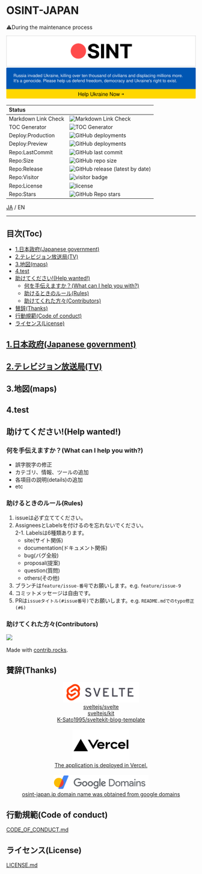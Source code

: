 # OSINT-JAPAN

⚠️During the maintenance process

![OSINT-JAPAN.png](static/osint.png)
[![Stand With Ukraine](https://raw.githubusercontent.com/vshymanskyy/StandWithUkraine/main/banner2-direct.svg)](https://vshymanskyy.github.io/StandWithUkraine/)

|Status||
|:-|:-|
|Markdown Link Check|![Markdown Link Check](https://img.shields.io/github/workflow/status/Coordinate-Cat/OSINT-JAPAN/Markdown%20Workflow?color=black&label=Markdown%20Link%20Check)|
|TOC Generator|![TOC Generator](https://img.shields.io/github/workflow/status/Coordinate-Cat/OSINT-JAPAN/TOC%20Generator?color=black&label=TOC%20Generator)|
|Deploy:Production|![GitHub deployments](https://img.shields.io/github/deployments/coordinate-cat/osint-japan/Production?color=black&label=deploy%3AProduction)|
|Deploy:Preview|![GitHub deployments](https://img.shields.io/github/deployments/coordinate-cat/osint-japan/Preview?color=black&label=deploy%3APreview)|
|Repo:LastCommit|![GitHub last commit](https://img.shields.io/github/last-commit/Coordinate-Cat/OSINT-JAPAN?color=black)|
|Repo:Size|![GitHub repo size](https://img.shields.io/github/repo-size/Coordinate-Cat/OSINT-JAPAN?color=black)|
|Repo:Release|![GitHub release (latest by date)](https://img.shields.io/github/v/release/coordinate-cat/osint-japan?color=black)|
|Repo:Visitor|![visitor badge](https://visitor-badge.glitch.me/badge?page_id=Coordinate-Cat.OSINT-JAPAN&right_color=black)|
|Repo:License|![license](https://img.shields.io/github/license/Coordinate-Cat/OSINT-JAPAN?color=black)|
|Repo:Stars|![GitHub Repo stars](https://img.shields.io/github/stars/Coordinate-Cat/osint-japan?color=black)|

[JA](https://github.com/Coordinate-Cat/OSINT-JAPAN/blob/main/README.md) / EN

---

<!-- START doctoc generated TOC please keep comment here to allow auto update -->
<!-- DON'T EDIT THIS SECTION, INSTEAD RE-RUN doctoc TO UPDATE -->
## 目次(Toc)

- [1.日本政府(Japanese government)](#1%E6%97%A5%E6%9C%AC%E6%94%BF%E5%BA%9Cjapanese-government)
- [2.テレビジョン放送局(TV)](#2%E3%83%86%E3%83%AC%E3%83%93%E3%82%B8%E3%83%A7%E3%83%B3%E6%94%BE%E9%80%81%E5%B1%80tv)
- [3.地図(maps)](#3%E5%9C%B0%E5%9B%B3maps)
- [4.test](#4test)
- [助けてください!(Help wanted!)](#%E5%8A%A9%E3%81%91%E3%81%A6%E3%81%8F%E3%81%A0%E3%81%95%E3%81%84help-wanted)
  - [何を手伝えますか？(What can I help you with?)](#%E4%BD%95%E3%82%92%E6%89%8B%E4%BC%9D%E3%81%88%E3%81%BE%E3%81%99%E3%81%8Bwhat-can-i-help-you-with)
  - [助けるときのルール(Rules)](#%E5%8A%A9%E3%81%91%E3%82%8B%E3%81%A8%E3%81%8D%E3%81%AE%E3%83%AB%E3%83%BC%E3%83%ABrules)
  - [助けてくれた方々(Contributors)](#%E5%8A%A9%E3%81%91%E3%81%A6%E3%81%8F%E3%82%8C%E3%81%9F%E6%96%B9%E3%80%85contributors)
- [賛辞(Thanks)](#%E8%B3%9B%E8%BE%9Ethanks)
- [行動規範(Code of conduct)](#%E8%A1%8C%E5%8B%95%E8%A6%8F%E7%AF%84code-of-conduct)
- [ライセンス(License)](#%E3%83%A9%E3%82%A4%E3%82%BB%E3%83%B3%E3%82%B9license)

<!-- END doctoc generated TOC please keep comment here to allow auto update -->

## [1.日本政府(Japanese government)](https://github.com/Coordinate-Cat/OSINT-JAPAN/blob/main/documentation/japanese_government.md)
## [2.テレビジョン放送局(TV)](https://github.com/Coordinate-Cat/OSINT-JAPAN/blob/main/documentation/tv.md)
## 3.地図(maps)
## 4.test

## 助けてください!(Help wanted!)
### 何を手伝えますか？(What can I help you with?)

- 誤字脱字の修正
- カテゴリ、情報、ツールの追加
- 各項目の説明(details)の追加
- etc

### 助けるときのルール(Rules)

1. issueは必ず立ててください。
2. AssigneesとLabelsを付けるのを忘れないでください。  
  2-1. Labelsは6種類あります。
    - site(サイト関係)
    - documentation(ドキュメント関係)
    - bug(バグ全般)
    - proposal(提案)
    - question(質問)
    - others(その他)
3. ブランチは`feature/issue-番号`でお願いします。e.g. `feature/issue-9`
4. コミットメッセージは自由です。
5. PRは`issueタイトル(#issue番号)`でお願いします。e.g. `README.mdでのtypo修正(#6)`

### 助けてくれた方々(Contributors)

<a href="https://github.com/Coordinate-Cat/OSINT-JAPAN/graphs/contributors">
  <img src="https://contrib.rocks/image?repo=Coordinate-Cat/OSINT-JAPAN"/>
</a>

Made with [contrib.rocks](https://contrib.rocks).

## 賛辞(Thanks)
<div align="center">
  <img src="static/svelte-horizontal.png" width="40%"><br>
  <a href="https://github.com/sveltejs/svelte">sveltejs/svelte</a><br>
  <a href="https://github.com/sveltejs/kit">sveltejs/kit</a><br>
  <a href="https://github.com/K-Sato1995/sveltekit-blog-template">K-Sato1995/sveltekit-blog-template</a>
</div>
<br>
<div align="center">
  <img src="static/vercel-logo.png" width="30%"><br>
  <a href="https://vercel.com/">The application is deployed in Vercel.</a>
</div>
<br>
<div align="center">
  <img src="static/google-domains-logo.png" width="50%"><br>
  <a href="https://domains.google/">osint-japan.jp domain name was obtained from google domains</a>
</div>

## 行動規範(Code of conduct)
[CODE_OF_CONDUCT.md](https://github.com/Coordinate-Cat/OSINT-JAPAN/blob/main/.github/CODE_OF_CONDUCT.md)

## ライセンス(License)
[LICENSE.md](https://github.com/Coordinate-Cat/OSINT-JAPAN/blob/main/LICENSE)